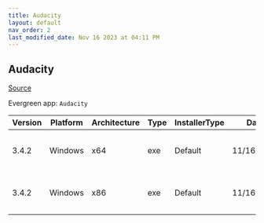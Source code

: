 ```yaml
---
title: Audacity
layout: default
nav_order: 2
last_modified_date: Nov 16 2023 at 04:11 PM
---
```


## Audacity

[Source](https://www.audacityteam.org/)

Evergreen app: `Audacity`

| Version | Platform | Architecture | Type | InstallerType | Date       | Size     | URI                                                                                                                                                                                                      |
| ------- | -------- | ------------ | ---- | ------------- | ---------- | -------- | -------------------------------------------------------------------------------------------------------------------------------------------------------------------------------------------------------- |
| 3.4.2   | Windows  | x64          | exe  | Default       | 11/16/2023 | 15819112 | [https://github.com/audacity/audacity/releases/download/Audacity-3.4.2/audacity-win-3.4.2-64bit.exe](https://github.com/audacity/audacity/releases/download/Audacity-3.4.2/audacity-win-3.4.2-64bit.exe) |
| 3.4.2   | Windows  | x86          | exe  | Default       | 11/16/2023 | 14438904 | [https://github.com/audacity/audacity/releases/download/Audacity-3.4.2/audacity-win-3.4.2-32bit.exe](https://github.com/audacity/audacity/releases/download/Audacity-3.4.2/audacity-win-3.4.2-32bit.exe) |
